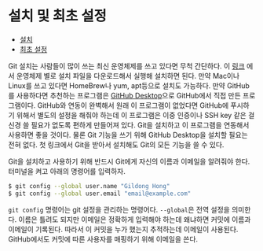 # 설치 및 최초 설정
- [설치](https://git-scm.com/book/ko/v2/%EC%8B%9C%EC%9E%91%ED%95%98%EA%B8%B0-Git-%EC%84%A4%EC%B9%98)
- [최초 설정](https://git-scm.com/book/ko/v2/%EC%8B%9C%EC%9E%91%ED%95%98%EA%B8%B0-Git-%EC%B5%9C%EC%B4%88-%EC%84%A4%EC%A0%95)

Git 설치는 사람들이 많이 쓰는 최신 운영체제를 쓰고 있다면 무척 간단하다. 이 [링크](https://git-scm.com/download) 에서 운영체제 별로 설치 파일을 다운로드해서 실행해 설치하면 된다. 만약 Mac이나 Linux를 쓰고 있다면 HomeBrew나 yum, apt등으로 설치도 가능하다. 만약 GitHub를 사용하다면 추천하는 프로그램은 [GitHub Desktop](https://desktop.github.com/)으로 GitHub에서 직접 만든 프로그램이다. GitHub와 연동이 완벽해서 원래 이 프로그램이 없었다면 GitHub에 푸시하기 위해서 별도의 설정을 해줘야 하는데 이 프로그램은 이중 인증이나 SSH key 같은 걸 신경 쓸 필요가 없도록 편하게 만들어져 있다. Git을 설치하고 이 프로그램을 연동해서 사용하면 좋을 것이다. 물론 Git 기능을 쓰기 위해 GitHub Desktop을 설치할 필요는 전혀 없다. 첫 링크에서 Git을 받아서 설치해도 Git의 모든 기능을 쓸 수 있다.

Git을 설치하고 사용하기 위해 반드시 Git에게 자신의 이름과 이메일을 알려줘야 한다. 터미널을 켜고 아래의 명령어를 입력하자.

```sh
$ git config --global user.name "Gildong Hong"
$ git config --global user.email "email@example.com"
```

`git config` 명령어는 git 설정을 관리하는 명령어다. `--global`은 전역 설정을 의미한다. 이름은 틀려도 되지만 이메일은 정확하게 입력해야 하는데 왜냐하면 커밋에 이름과 이메일이 기록된다. 따라서 이 커밋을 누가 했는지 추적하는데 이메일이 사용된다. GitHub에서도 커밋에 따른 사용자를 매핑하기 위해 이메일을 쓴다.
